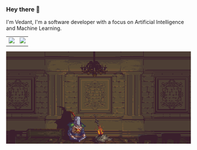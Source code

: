 ### Hey there 👋

I'm Vedant, I'm a software developer with a focus on Artificial Intelligence and Machine Learning.

<table>
  <tr>
    <td>
      <img src="https://github-readme-stats.vercel.app/api?username=1vedantshinde&show_icons=true&theme=transparent"/>
    </td>
    <td>
      <img src="https://streak-stats.demolab.com/?user=1vedantshinde&theme=transparent"/>
    </td>
  </tr>
</table>








![Alt Text](https://github.com/1vedantshinde/1vedantshinde/blob/main/75xZ.gif)
